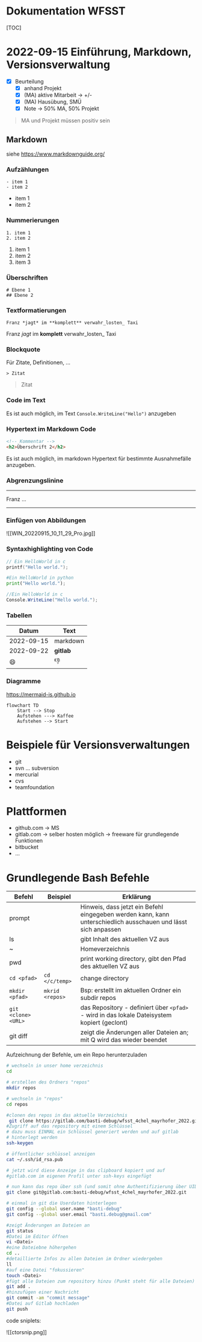 <h1>Dokumentation WFSST </h1>

[TOC]


# 2022-09-15 Einführung, Markdown, Versionsverwaltung

- [x] Beurteilung
	- [x] anhand Projekt
	- [x] (MA) aktive Mitarbeit -> +/-
	- [x] (MA) Hausübung, SMÜ
	- [x] Note -> 50% MA, 50% Projekt

>MA und Projekt müssen positiv sein

## Markdown
siehe https://www.markdownguide.org/
### Aufzählungen
~~~
- item 1
- item 2
~~~

- item 1
- item 2

### Nummerierungen
~~~
1. item 1
2. item 2
~~~

1. item 1
1. item 2
1. item 3

### Überschriften
~~~
# Ebene 1
## Ebene 2
~~~

### Textformatierungen
~~~
Franz *jagt* im **komplett** verwahr_losten_ Taxi
~~~
Franz *jagt* im **komplett** verwahr_losten_ Taxi

### Blockquote
Für Zitate, Definitionen, ...
~~~
> Zitat
~~~

> Zitat

### Code im Text
Es ist auch möglich, im Text `Console.WriteLine("Hello")` anzugeben

### Hypertext im Markdown Code
~~~html
<!-- Kommentar -->
<h2>Überschrift 2</h2>
~~~

Es ist auch möglich, im markdown Hypertext für bestimmte Ausnahmefälle anzugeben.

### Abgrenzungslinine
---
Franz ...

---

### Einfügen von Abbildungen

![[WIN_20220915_10_11_29_Pro.jpg]]

### Syntaxhighlighting von Code
~~~c
// Ein HelloWorld in c 
printf("Hello world.");
~~~

~~~python
#Ein HelloWorld in python
print("Hello world.");
~~~
~~~cs
//Ein HelloWorld in c 
Console.WriteLine("Hello world.");
~~~

### Tabellen

| Datum      | Text       |
| ---------- | ---------- |
| 2022-09-15 | markdown   |
| 2022-09-22 | **gitlab** |
| 😄         | 👎         |

### Diagramme
https://mermaid-is.github.io

~~~mermaid
flowchart TD
	Start --> Stop
	Aufstehen ---> Kaffee
	Aufstehen --> Start
~~~


# Beispiele für Versionsverwaltungen
- git
- svn ... subversion
- mercurial
- cvs
- teamfoundation

# Plattformen
- github.com -> MS
- gitlab.com -> selber hosten möglich -> freeware für grundlegende Funktionen
- bitbucket
- ...

# Grundlegende Bash Befehle
| Befehl              | Beispiel        | Erklärung                                                                                                      |
| ------------------- | --------------- | -------------------------------------------------------------------------------------------------------------- |
| prompt              |                 | Hinweis, dass jetzt ein Befehl eingegeben werden kann, kann unterschiedlich ausschauen und lässt sich anpassen |
| ls                  |                 | gibt Inhalt des aktuellen VZ aus                                                                               |
| ~                   |                 | Homeverzeichnis                                                                                                |
| pwd                 |                 | print working directory, gibt den Pfad des aktuellen VZ aus                                                    |
| `cd <pfad>`         | `cd </c/temp>`  | change directory                                                                                               |
| `mkdir <pfad>`      | `mkrid <repos>` | Bsp: erstellt im aktuellen Ordner ein subdir repos                                                             |
| `git <clone> <URL>` |                 | das Repository - definiert über `<pfad>` - wird in das lokale Dateisystem kopiert (geclont)                    |
| git diff            |                 | zeigt die Änderungen aller Dateien an; mit Q wird das wieder beendet                                                                                                               |

Aufzeichnung der Befehle, um ein Repo herunterzuladen

~~~bash
# wechseln in unser home verzeichnis
cd

# erstellen des Ordners "repos"
mkdir repos

# wechseln in "repos"
cd repos

#clonen des repos in das aktuelle Verzeichnis
 git clone https://gitlab.com/basti-debug/wfsst_4chel_mayrhofer_2022.git
#Zugriff auf das repository mit einem Schlüssel
# dazu muss EINMAL ein Schlüssel generiert werden und auf gitlab
# hinterlegt werden
ssh-keygen

# öffentlicher schlüssel anzeigen
cat ~/.ssh/id_rsa.pub

# jetzt wird diese Anzeige in das clipboard kopiert und auf
#gitlab.com im eigenen Profil unter ssh-keys eingefügt

# nun kann das repo über ssh (und somit ohne Authentifizierung über UID + PW) geladen werden
git clone git@gitlab.com:basti-debug/wfsst_4chel_mayrhofer_2022.git

# einmal in git die Userdaten hinterlegen
git config --global user.name "basti-debug"
git config --global user.email "basti.debug@gmail.com"

#zeigt Änderungen an Dateien an
git status
#Datei im Editor öffnen
vi <Datei>
#eine Dateiebne höhergehen
cd ..
#detaillierte Infos zu allen Dateien im Ordner wiedergeben
ll
#auf eine Datei "fokussieren"
touch <Datei>
#fügt alle Dateien zum repository hinzu (Punkt steht für alle Dateien)
git add .
#hinzufügen einer Nachricht
git commit -am "commit message"
#Datei auf Gitlab hochladen
git push
~~~


code sniplets: 

![[ctorsnip.png]]